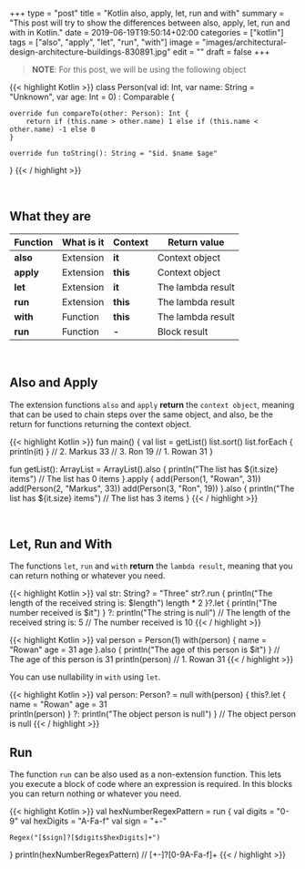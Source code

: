 +++
type = "post"
title = "Kotlin also, apply, let, run and with"
summary = "This post will try to show the differences between also, apply, let, run and with in Kotlin."
date = 2019-06-19T19:50:14+02:00
categories = ["kotlin"]
tags = ["also", "apply", "let", "run", "with"]
image = "images/architectural-design-architecture-buildings-830891.jpg"
edit = ""
draft = false
+++
> **NOTE**: For this post, we will be using the following object

{{< highlight Kotlin >}}
class Person(val id: Int, var name: String = "Unknown", var age: Int = 0) : Comparable<Person> {

    override fun compareTo(other: Person): Int {
        return if (this.name > other.name) 1 else if (this.name < other.name) -1 else 0
    }

    override fun toString(): String = "$id. $name $age"
}
{{< / highlight >}}

<br />

## What they are

Function | What is it | Context | Return value
--- | --- | --- | ---
**also** | Extension | **it** | Context object 
**apply** | Extension | **this** | Context object
**let** | Extension | **it** | The lambda result
**run** | Extension | **this** | The lambda result
**with** | Function | **this** | The lambda result
**run** | Function | **-** | Block result

<br />

## Also and Apply

The extension functions `also` and `apply` **return** the `context object`, meaning that can be used to chain steps over the same object, and also, be the return for functions returning the context object.

{{< highlight Kotlin >}}
fun main() {
    val list = getList()
    list.sort()
    list.forEach { println(it) }
    // 2. Markus 33
    // 3. Ron 19
    // 1. Rowan 31
}

fun getList(): ArrayList<Person> = ArrayList<Person>().also {
    println("The list has ${it.size} items") // The list has 0 items
}.apply {
    add(Person(1, "Rowan", 31))
    add(Person(2, "Markus", 33))
    add(Person(3, "Ron", 19))
}.also {
    println("The list has ${it.size} items") // The list has 3 items
}
{{< / highlight >}}

<br />

## Let, Run and With

The functions `let`, `run` and `with` **return** the `lambda result`, meaning that you can return nothing or whatever you need.

{{< highlight Kotlin >}}
val str: String? = "Three"
str?.run {
    println("The length of the received string is: $length")
    length * 2
}?.let {
    println("The number received is $it")
} ?: println("The string is null")
// The length of the received string is: 5
// The number received is 10
{{< / highlight >}}

{{< highlight Kotlin >}}
val person = Person(1)
with(person) {
    name = "Rowan"
    age = 31
    age
}.also { println("The age of this person is $it") } // The age of this person is 31
println(person) // 1. Rowan 31
{{< / highlight >}}

You can use nullability in `with` using `let`.

{{< highlight Kotlin >}}
val person: Person? = null
with(person) {
    this?.let {
        name = "Rowan"
        age = 31        
        println(person)
    } ?: println("The object person is null")
}
// The object person is null
{{< / highlight >}}

## Run

The function `run` can be also used as a non-extension function. This lets you execute a block of code where an expression is required. In this blocks you can return nothing or whatever you need.

{{< highlight Kotlin >}}
val hexNumberRegexPattern = run {
    val digits = "0-9"
    val hexDigits = "A-Fa-f"
    val sign = "+-"

    Regex("[$sign]?[$digits$hexDigits]+")
}
println(hexNumberRegexPattern) // [+-]?[0-9A-Fa-f]+
{{< / highlight >}}